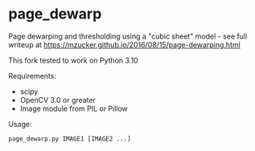 page_dewarp
===========

Page dewarping and thresholding using a "cubic sheet" model - see full writeup at <https://mzucker.github.io/2016/08/15/page-dewarping.html>

This fork tested to work on Python 3.10

Requirements:

 - scipy
 - OpenCV 3.0 or greater
 - Image module from PIL or Pillow
 
Usage:

    page_dewarp.py IMAGE1 [IMAGE2 ...]
